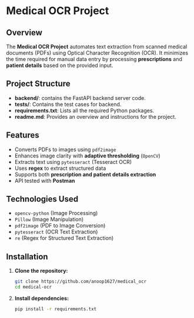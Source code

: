 #  Medical OCR Project

##  Overview
The **Medical OCR Project** automates text extraction from scanned medical documents (PDFs) using Optical Character Recognition (OCR). It minimizes the time required for manual data entry by processing **prescriptions** and **patient details** based on the provided input.

## Project Structure

- **backend/**: contains the FastAPI backend server code.
- **tests/**: Contains the test cases for backend.
- **requirements.txt**: Lists all the required Python packages.
- **readme.md**: Provides an overview and instructions for the project.

##  Features
 - Converts PDFs to images using `pdf2image`  
 - Enhances image clarity with **adaptive thresholding** (`OpenCV`)  
 - Extracts text using `pytesseract` (Tesseract OCR)  
 - Uses **regex** to extract structured data  
 - Supports both **prescription and patient details extraction**  
 - API tested with **Postman**  

##  Technologies Used
- `opencv-python`  (Image Processing)  
- `Pillow`  (Image Manipulation)  
- `pdf2image`  (PDF to Image Conversion)  
- `pytesseract`  (OCR Text Extraction)  
- `re`  (Regex for Structured Text Extraction)  

##  Installation
1. **Clone the repository:**
   ```bash
   git clone https://github.com/anoop1627/medical_ocr
   cd medical-ocr
2. **Install dependencies:**
   ```bash
   pip install -r requirements.txt
